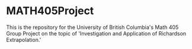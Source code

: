 # MATH405Project

This is the repository for the University of British Columbia's Math 405 Group Project on the topic of 'Investigation and Application of Richardson Extrapolation.'
